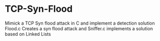 # TCP-Syn-Flood
Mimick a TCP Syn flood attack in C and implement a detection solution
Flood.c Creates a syn flood attack and Sniffer.c implements a solution based on Linked Lists

